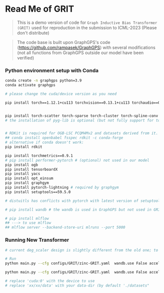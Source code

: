# Read Me of GRIT
> This is a demo version of code for `Graph Inductive Bias Transformer (GRIT)` used for reproduction in the submission to ICML-2023 (Please don't distribute)


> The code base is built upon GraphGPS's code (https://github.com/rampasek/GraphGPS) with several modifications (not all functions from GraphGPS outside our model have been verified)

### Python environment setup with Conda
```bash
conda create -n graphgps python=3.9
conda activate graphgps 

# please change the cuda/device version as you need

pip install torch==1.12.1+cu113 torchvision==0.13.1+cu113 torchaudio==0.12.1 --extra-index-url https://download.pytorch.org/whl/cu113 --trusted-host download.pytorch.org


pip install torch-scatter torch-sparse torch-cluster torch-spline-conv torch-geometric==2.2.0 -f https://data.pyg.org/whl/torch-1.12.1+cu113.html --trusted-host data.pyg.org
# the installation of pyg-lib is optional (but not fully support for torch=1.10.1), more details please see https://pytorch-geometric.readthedocs.io/en/latest/install/installation.html


# RDKit is required for OGB-LSC PCQM4Mv2 and datasets derived from it.  
## conda install openbabel fsspec rdkit -c conda-forge
# alternative if conda doesn't work: 
pip install rdkit

pip install torchmetrics==0.9.1
# pip install performer-pytorch # (optional) not used in our model
pip install ogb
pip install tensorboardX
pip install yacs
pip install opt_einsum
pip install graphgym 
pip install pytorch-lightning # required by graphgym 
pip install setuptools==59.5.0

# distuitls has conflicts with pytorch with latest version of setuptools

# pip install wandb # the wandb is used in GraphGPS but not used in GRIT (ours); please verify the usability before using.

# pip install mlflow 
## ---> to use mlflow
## mlflow server --backend-store-uri mlruns --port 5000

```

### Running New Transformer
```bash
# current deg_scaler design is slightly different from the old one; to verify the performance

# Run
python main.py --cfg configs/GRIT/zinc-GRIT.yaml  wandb.use False accelerator "cuda:0" optim.max_epoch 2000 seed 41 dataset.dir 'xx/xx/data'

python main.py --cfg configs/GRIT/zinc-GRIT.yaml  wandb.use False accelerator "cpu" optim.max_epoch 2 seed 41

# replace 'cuda:0' with the device to use
# replace 'xx/xx/data' with your data-dir (by default './datasets"
```



